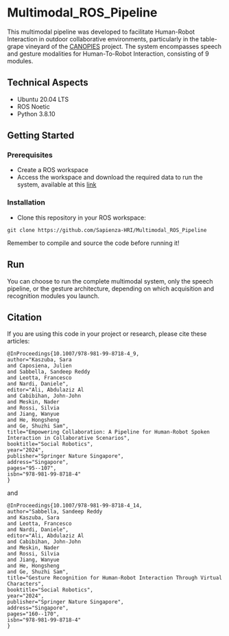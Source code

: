 # Multimodal_ROS_Pipeline
This multimodal pipeline was developed to facilitate Human-Robot Interaction in outdoor collaborative environments, particularly in the table-grape vineyard of the [CANOPIES](https://canopies.inf.uniroma3.it/) project. The system encompasses speech and gesture modalities for Human-To-Robot Interaction, consisting of 9 modules.  


## Technical Aspects
* Ubuntu 20.04 LTS
* ROS Noetic
* Python 3.8.10 


## Getting Started

### Prerequisites
* Create a ROS workspace
* Access the workspace and download the required data to run the system, available at this [link](https://drive.google.com/file/d/1E6dfyJkKRNv8qX9boAGp0XFRY9keAsNL/view?usp=sharing) 

### Installation
* Clone this repository in your ROS workspace:

```
git clone https://github.com/Sapienza-HRI/Multimodal_ROS_Pipeline
```

Remember to compile and source the code before running it!


## Run
You can choose to run the complete multimodal system, only the speech pipeline, or the gesture architecture, depending on which acquisition and recognition modules you launch.



## Citation
If you are using this code in your project or research, please cite these articles:

```
@InProceedings{10.1007/978-981-99-8718-4_9,
author="Kaszuba, Sara
and Caposiena, Julien
and Sabbella, Sandeep Reddy
and Leotta, Francesco
and Nardi, Daniele",
editor="Ali, Abdulaziz Al
and Cabibihan, John-John
and Meskin, Nader
and Rossi, Silvia
and Jiang, Wanyue
and He, Hongsheng
and Ge, Shuzhi Sam",
title="Empowering Collaboration: A Pipeline for Human-Robot Spoken Interaction in Collaborative Scenarios",
booktitle="Social Robotics",
year="2024",
publisher="Springer Nature Singapore",
address="Singapore",
pages="95--107",
isbn="978-981-99-8718-4"
}
```

and 

```
@InProceedings{10.1007/978-981-99-8718-4_14,
author="Sabbella, Sandeep Reddy
and Kaszuba, Sara
and Leotta, Francesco
and Nardi, Daniele",
editor="Ali, Abdulaziz Al
and Cabibihan, John-John
and Meskin, Nader
and Rossi, Silvia
and Jiang, Wanyue
and He, Hongsheng
and Ge, Shuzhi Sam",
title="Gesture Recognition for Human-Robot Interaction Through Virtual Characters",
booktitle="Social Robotics",
year="2024",
publisher="Springer Nature Singapore",
address="Singapore",
pages="160--170",
isbn="978-981-99-8718-4"
}
```
